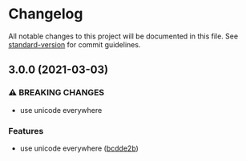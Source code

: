 # Changelog

All notable changes to this project will be documented in this file. See [standard-version](https://github.com/conventional-changelog/standard-version) for commit guidelines.

## 3.0.0 (2021-03-03)


### ⚠ BREAKING CHANGES

* use unicode everywhere

### Features

* use unicode everywhere ([bcdde2b](https://github.com/WuLiFang/pathlib2-unicode/commit/bcdde2ba1d72987a8d4026c15a0ef66ddf513875))

